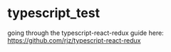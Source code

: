 # typescript_test
going through the typescript-react-redux guide here: https://github.com/rjz/typescript-react-redux
